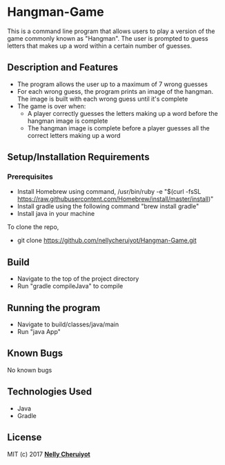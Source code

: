 # Hangman-Game
This is a command line program that allows users to play a version of the game commonly known as "Hangman". The user is prompted to guess letters that makes up a word within a certain number of guesses.

## Description and Features

  * The program allows the user up to a maximum of 7 wrong guesses
  * For each wrong guess, the program prints an image of the hangman. The image is built with each wrong guess until it's complete
  * The game is over when:
      * A player correctly guesses the letters making up a word before the hangman image is complete
      * The hangman image is complete before a player guesses all the correct letters making up a word

## Setup/Installation Requirements

### Prerequisites
  * Install Homebrew using command, /usr/bin/ruby -e "$(curl -fsSL https://raw.githubusercontent.com/Homebrew/install/master/install)"
  * Install gradle using the following command "brew install gradle"
  * Install java in your machine

To clone the repo,
  * git clone https://github.com/nellycheruiyot/Hangman-Game.git

## Build

  * Navigate to the top of the project directory
  * Run "gradle compileJava" to compile

## Running the program

  * Navigate to build/classes/java/main
  * Run "java App"

## Known Bugs

No known bugs

## Technologies Used
  * Java
  * Gradle

## License

MIT (c) 2017 **[Nelly Cheruiyot](https://github.com/nellycheruiyot)**
